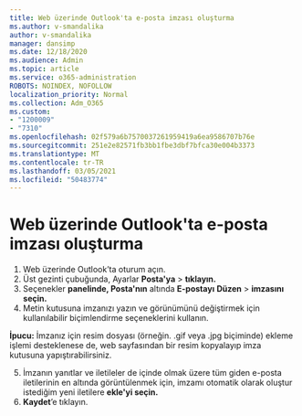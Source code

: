 ```yaml
---
title: Web üzerinde Outlook'ta e-posta imzası oluşturma
ms.author: v-smandalika
author: v-smandalika
manager: dansimp
ms.date: 12/18/2020
ms.audience: Admin
ms.topic: article
ms.service: o365-administration
ROBOTS: NOINDEX, NOFOLLOW
localization_priority: Normal
ms.collection: Adm_O365
ms.custom:
- "1200009"
- "7310"
ms.openlocfilehash: 02f579a6b7570037261959419a6ea9586707b76e
ms.sourcegitcommit: 251e2e82571fb3bb1fbe3dbf7bfca30e004b3373
ms.translationtype: MT
ms.contentlocale: tr-TR
ms.lasthandoff: 03/05/2021
ms.locfileid: "50483774"
---
```

# <a name="create-an-email-signature-in-outlook-on-the-web"></a>Web üzerinde Outlook'ta e-posta imzası oluşturma

1. Web üzerinde Outlook’ta oturum açın.
2. Üst gezinti çubuğunda, Ayarlar **Posta'ya**  >  **tıklayın.**
3. Seçenekler **panelinde, Posta'nın** altında **E-postayı** **Düzen**  >  **imzasını seçin.**
4. Metin kutusuna imzanızı yazın ve görünümünü değiştirmek için kullanılabilir biçimlendirme seçeneklerini kullanın.

**İpucu:** İmzanız için resim dosyası (örneğin. .gif veya .jpg biçiminde) ekleme işlemi desteklenese de, web sayfasından bir resim kopyalayıp imza kutusuna yapıştırabilirsiniz.

5. İmzanın yanıtlar ve iletileler de içinde olmak üzere tüm giden e-posta iletilerinin en altında görüntülenmek için, imzamı otomatik olarak oluştur istediğim yeni iletilere **ekle'yi seçin.**
6. **Kaydet**’e tıklayın.
